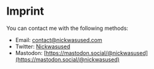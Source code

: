 # Imprint

You can contact me with the following methods:

- Email: contact@nickwasused.com
- Twitter: [Nickwasused](https://twitter.com/nickwasused)
- Mastodon: [https://mastodon.social/@nickwasused](https://mastodon.social/@nickwasused)